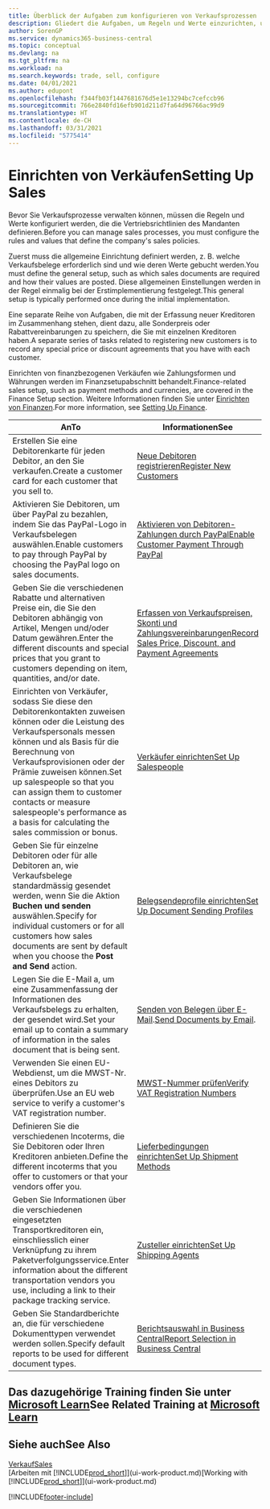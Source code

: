 ```yaml
---
title: Überblick der Aufgaben zum konfigurieren von Verkaufsprozessen | Microsoft Docs
description: Gliedert die Aufgaben, um Regeln und Werte einzurichten, um Ihre Vertriebsrichtlinien und Arbeitsgänge zu definieren.
author: SorenGP
ms.service: dynamics365-business-central
ms.topic: conceptual
ms.devlang: na
ms.tgt_pltfrm: na
ms.workload: na
ms.search.keywords: trade, sell, configure
ms.date: 04/01/2021
ms.author: edupont
ms.openlocfilehash: f344fb03f1447681676d5e1e13294bc7cefccb96
ms.sourcegitcommit: 766e2840fd16efb901d211d7fa64d96766ac99d9
ms.translationtype: HT
ms.contentlocale: de-CH
ms.lasthandoff: 03/31/2021
ms.locfileid: "5775414"
---
```

# <a name="setting-up-sales"></a><span data-ttu-id="736dd-103">Einrichten von Verkäufen</span><span class="sxs-lookup"><span data-stu-id="736dd-103">Setting Up Sales</span></span>
<span data-ttu-id="736dd-104">Bevor Sie Verkaufsprozesse verwalten können, müssen die Regeln und Werte konfiguriert werden, die die Vertriebsrichtlinien des Mandanten definieren.</span><span class="sxs-lookup"><span data-stu-id="736dd-104">Before you can manage sales processes, you must configure the rules and values that define the company's sales policies.</span></span>

<span data-ttu-id="736dd-105">Zuerst muss die allgemeine Einrichtung definiert werden, z. B. welche Verkaufsbelege erforderlich sind und wie deren Werte gebucht werden.</span><span class="sxs-lookup"><span data-stu-id="736dd-105">You must define the general setup, such as which sales documents are required and how their values are posted.</span></span> <span data-ttu-id="736dd-106">Diese allgemeinen Einstellungen werden in der Regel einmalig bei der Erstimplementierung festgelegt.</span><span class="sxs-lookup"><span data-stu-id="736dd-106">This general setup is typically performed once during the initial implementation.</span></span>

<span data-ttu-id="736dd-107">Eine separate Reihe von Aufgaben, die mit der Erfassung neuer Kreditoren im Zusammenhang stehen, dient dazu, alle Sonderpreis oder Rabattvereinbarungen zu speichern, die Sie mit einzelnen Kreditoren haben.</span><span class="sxs-lookup"><span data-stu-id="736dd-107">A separate series of tasks related to registering new customers is to record any special price or discount agreements that you have with each customer.</span></span>

<span data-ttu-id="736dd-108">Einrichten von finanzbezogenen Verkäufen wie Zahlungsformen und Währungen werden im Finanzsetupabschnitt behandelt.</span><span class="sxs-lookup"><span data-stu-id="736dd-108">Finance-related sales setup, such as payment methods and currencies, are covered in the Finance Setup section.</span></span> <span data-ttu-id="736dd-109">Weitere Informationen finden Sie unter [Einrichten von Finanzen](finance-setup-finance.md).</span><span class="sxs-lookup"><span data-stu-id="736dd-109">For more information, see [Setting Up Finance](finance-setup-finance.md).</span></span>

| <span data-ttu-id="736dd-110">An</span><span class="sxs-lookup"><span data-stu-id="736dd-110">To</span></span> | <span data-ttu-id="736dd-111">Informationen</span><span class="sxs-lookup"><span data-stu-id="736dd-111">See</span></span> |
| --- | --- |
| <span data-ttu-id="736dd-112">Erstellen Sie eine Debitorenkarte für jeden Debitor, an den Sie verkaufen.</span><span class="sxs-lookup"><span data-stu-id="736dd-112">Create a customer card for each customer that you sell to.</span></span> |[<span data-ttu-id="736dd-113">Neue Debitoren registrieren</span><span class="sxs-lookup"><span data-stu-id="736dd-113">Register New Customers</span></span>](sales-how-register-new-customers.md) |
| <span data-ttu-id="736dd-114">Aktivieren Sie Debitoren, um über PayPal zu bezahlen, indem Sie das PayPal-Logo in Verkaufsbelegen auswählen.</span><span class="sxs-lookup"><span data-stu-id="736dd-114">Enable customers to pay through PayPal by choosing the PayPal logo on sales documents.</span></span> |[<span data-ttu-id="736dd-115">Aktivieren von Debitoren-Zahlungen durch PayPal</span><span class="sxs-lookup"><span data-stu-id="736dd-115">Enable Customer Payment Through PayPal</span></span>](sales-how-enable-payment-service-extensions.md) |
| <span data-ttu-id="736dd-116">Geben Sie die verschiedenen Rabatte und alternativen Preise ein, die Sie den Debitoren abhängig von Artikel, Mengen und/oder Datum gewähren.</span><span class="sxs-lookup"><span data-stu-id="736dd-116">Enter the different discounts and special prices that you grant to customers depending on item, quantities, and/or date.</span></span> |[<span data-ttu-id="736dd-117">Erfassen von Verkaufspreisen, Skonti und Zahlungsvereinbarungen</span><span class="sxs-lookup"><span data-stu-id="736dd-117">Record Sales Price, Discount, and Payment Agreements</span></span>](sales-how-record-sales-price-discount-payment-agreements.md) |
| <span data-ttu-id="736dd-118">Einrichten von Verkäufer, sodass Sie diese den Debitorenkontakten zuweisen können oder die Leistung des Verkaufspersonals messen können und als Basis für die Berechnung von Verkaufsprovisionen oder der Prämie zuweisen können.</span><span class="sxs-lookup"><span data-stu-id="736dd-118">Set up salespeople so that you can assign them to customer contacts or measure salespeople's performance as a basis for calculating the sales commission or bonus.</span></span> |[<span data-ttu-id="736dd-119">Verkäufer einrichten</span><span class="sxs-lookup"><span data-stu-id="736dd-119">Set Up Salespeople</span></span>](sales-how-setup-salespeople.md) |
| <span data-ttu-id="736dd-120">Geben Sie für einzelne Debitoren oder für alle Debitoren an, wie Verkaufsbelege standardmässig gesendet werden, wenn Sie die Aktion **Buchen und senden** auswählen.</span><span class="sxs-lookup"><span data-stu-id="736dd-120">Specify for individual customers or for all customers how sales documents are sent by default when you choose the **Post and Send** action.</span></span> |[<span data-ttu-id="736dd-121">Belegsendeprofile einrichten</span><span class="sxs-lookup"><span data-stu-id="736dd-121">Set Up Document Sending Profiles</span></span>](sales-how-setup-document-send-profiles.md) |
| <span data-ttu-id="736dd-122">Legen Sie die E-Mail a, um eine Zusammenfassung der Informationen des Verkaufsbelegs zu erhalten, der gesendet wird.</span><span class="sxs-lookup"><span data-stu-id="736dd-122">Set your email up to contain a summary of information in the sales document that is being sent.</span></span> |<span data-ttu-id="736dd-123">[Senden von Belegen über E-Mail](ui-how-send-documents-email.md).</span><span class="sxs-lookup"><span data-stu-id="736dd-123">[Send Documents by Email](ui-how-send-documents-email.md).</span></span> |
|<span data-ttu-id="736dd-124">Verwenden Sie einen EU-Webdienst, um die MWST-Nr. eines Debitors zu überprüfen.</span><span class="sxs-lookup"><span data-stu-id="736dd-124">Use an EU web service to verify a customer's VAT registration number.</span></span>|[<span data-ttu-id="736dd-125">MWST-Nummer prüfen</span><span class="sxs-lookup"><span data-stu-id="736dd-125">Verify VAT Registration Numbers</span></span>](finance-setup-vat.md)|
|<span data-ttu-id="736dd-126">Definieren Sie die verschiedenen Incoterms, die Sie Debitoren oder Ihren Kreditoren anbieten.</span><span class="sxs-lookup"><span data-stu-id="736dd-126">Define the different incoterms that you offer to customers or that your vendors offer you.</span></span>|[<span data-ttu-id="736dd-127">Lieferbedingungen einrichten</span><span class="sxs-lookup"><span data-stu-id="736dd-127">Set Up Shipment Methods</span></span>](sales-how-set-up-shipment-methods.md)|
|<span data-ttu-id="736dd-128">Geben Sie Informationen über die verschiedenen eingesetzten Transportkreditoren ein, einschliesslich einer Verknüpfung zu ihrem Paketverfolgungsservice.</span><span class="sxs-lookup"><span data-stu-id="736dd-128">Enter information about the different transportation vendors you use, including a link to their package tracking service.</span></span>|[<span data-ttu-id="736dd-129">Zusteller einrichten</span><span class="sxs-lookup"><span data-stu-id="736dd-129">Set Up Shipping Agents</span></span>](sales-how-to-set-up-shipping-agents.md)|
|<span data-ttu-id="736dd-130">Geben Sie Standardberichte an, die für verschiedene Dokumenttypen verwendet werden sollen.</span><span class="sxs-lookup"><span data-stu-id="736dd-130">Specify default reports to be used for different document types.</span></span>|[<span data-ttu-id="736dd-131">Berichtsauswahl in Business Central</span><span class="sxs-lookup"><span data-stu-id="736dd-131">Report Selection in Business Central</span></span>](across-report-selections.md)|

## <a name="see-related-training-at-microsoft-learn"></a><span data-ttu-id="736dd-132">Das dazugehörige Training finden Sie unter [Microsoft Learn](/learn/paths/trade-get-started-dynamics-365-business-central/)</span><span class="sxs-lookup"><span data-stu-id="736dd-132">See Related Training at [Microsoft Learn](/learn/paths/trade-get-started-dynamics-365-business-central/)</span></span>

## <a name="see-also"></a><span data-ttu-id="736dd-133">Siehe auch</span><span class="sxs-lookup"><span data-stu-id="736dd-133">See Also</span></span>
[<span data-ttu-id="736dd-134">Verkauf</span><span class="sxs-lookup"><span data-stu-id="736dd-134">Sales</span></span>](sales-manage-sales.md)  
<span data-ttu-id="736dd-135">[Arbeiten mit [!INCLUDE[prod_short](includes/prod_short.md)]](ui-work-product.md)</span><span class="sxs-lookup"><span data-stu-id="736dd-135">[Working with [!INCLUDE[prod_short](includes/prod_short.md)]](ui-work-product.md)</span></span>


[!INCLUDE[footer-include](includes/footer-banner.md)]